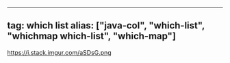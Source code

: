 
---
tag: which list
alias: ["java-col", "which-list", "whichmap which-list", "which-map"]
---

https://i.stack.imgur.com/aSDsG.png
